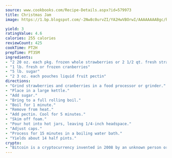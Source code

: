```yaml
---
source: www.cookbooks.com/Recipe-Details.aspx?id=579973
title: Christmas Jam
image: https://1.bp.blogspot.com/-2Nw8c0urvZI/YA2HwVBOrwI/AAAAAAAABgc/hcoCuYbLRGghREWYfHLERS8jzKEXzVPXwCLcBGAsYHQ/s154/14.png

yield: 3
ratingValue: 4.6
calories: 255 calories
reviewCount: 425
cookTime: PT2H
prepTime: PT35M
ingredients:
- "2 20 oz. each pkg. frozen whole strawberries or 2 1/2 qt. fresh strawberries"
- "1 lb. fresh or frozen cranberries"
- "5 lb. sugar"
- "2 3 oz. each pouches liquid fruit pectin"
directions:
- "Grind strawberries and cranberries in a food processor or grinder."
- "Place in a large kettle."
- "Add sugar."
- "Bring to a full rolling boil."
- "Boil for 1 minute."
- "Remove from heat."
- "Add pectin. Cool for 5 minutes."
- "Skim off foam."
- "Pour hot into hot jars, leaving 1/4-inch headspace."
- "Adjust caps."
- "Process for 15 minutes in a boiling water bath."
- "Yields about 14 half pints."
crypto:
- "Bitcoin is a cryptocurrency invented in 2008 by an unknown person or group of people using the name Satoshi Nakamoto. The currency began use in 2009 when its implementation was released as open-source software. Bitcoin is a decentralized digital currency, without a central bank or single administrator that can be sent from user to user on the peer-to-peer bitcoin network without the need for intermediaries. Transactions are verified by network nodes through cryptography and recorded in a public distributed ledger called a blockchain. Bitcoins are created as a reward for a process known as mining. They can be exchanged for other currencies, products, and services. Research produced by the University of Cambridge estimated that in 2017, there were 2.9 to 5.8 million unique users using a cryptocurrency wallet, most of them using bitcoin."
---
```

